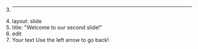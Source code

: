 3.	---
4.	layout: slide
5.	title: "Welcome to our second slide!"
6.	edit
7.	Your text
Use the left arrow to go back!
